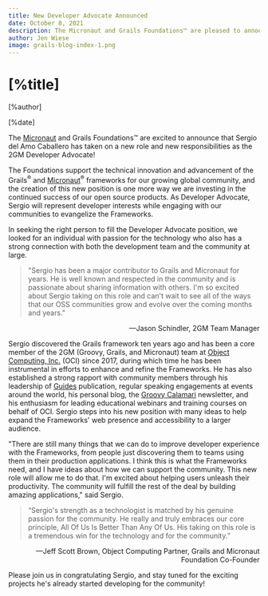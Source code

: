 ```yaml
---
title: New Developer Advocate Announced
date: October 8, 2021
description: The Micronaut and Grails Foundations™ are pleased to announce that we have promoted Sergio del Amo Caballero to a new Developer Advocate role. 
author: Jen Wiese
image: grails-blog-index-1.png
---
```


# [%title]

[%author]

[%date]

The [Micronaut](https://micronaut.io/foundation/) and Grails Foundations&trade; are excited to announce that Sergio del Amo Caballero has taken on a new role and new responsibilities as the 2GM Developer Advocate! 

The Foundations support the technical innovation and advancement of the Grails<sup>&reg;</sup> and [Micronaut](https://micronaut.io/)<sup>&reg;</sup> frameworks for our growing global community, and the creation of this new position is one more way we are investing in the continued success of our open source products. As Developer Advocate, Sergio will represent developer interests while engaging with our communities to evangelize the Frameworks.

In seeking the right person to fill the Developer Advocate position, we looked for an individual with passion for the technology who also has a strong connection with both the development team and the community at large. 

> "Sergio has been a major contributor to Grails and Micronaut for years. He is well known and respected in the community and is passionate about sharing information with others. I'm so excited about Sergio taking on this role and can't wait to see all of the ways that our OSS communities grow and evolve over the coming months and years." 
<p style="text-align:right;">—Jason Schindler, 2GM Team Manager</p>

Sergio discovered the Grails framework ten years ago and has been a core member of the 2GM (Groovy, Grails, and Micronaut) team at [Object Computing, Inc.](https://objectcomputing.com/) (OCI) since 2017, during which time he has been instrumental in efforts to enhance and refine the Frameworks. He has also established a strong rapport with community members through his leadership of [Guides](https://micronaut.io/guides/) publication, regular speaking engagements at events around the world, his personal blog, the [Groovy Calamari](https://groovycalamari.com/) newsletter, and his enthusiasm for leading educational webinars and training courses on behalf of OCI. Sergio steps into his new position with many ideas to help expand the Frameworks' web presence and accessibility to a larger audience.

"There are still many things that we can do to improve developer experience with the Frameworks, from people just discovering them to teams using them in their production applications. I think this is what the Frameworks need, and I have ideas about how we can support the community. This new role will allow me to do that. I'm excited about helping users unleash their productivity. The community will fulfill the rest of the deal by building amazing applications," said Sergio.

> “Sergio's strength as a technologist is matched by his genuine passion for the community. He really and truly embraces our core principle, All Of Us Is Better Than Any Of Us. His taking on this role is a tremendous win for the technology and for the community.”
<p style="text-align:right;">—Jeff Scott Brown, Object Computing Partner, Grails and Micronaut Foundation Co-Founder</p>


Please join us in congratulating Sergio, and stay tuned for the exciting projects he's already started developing for the community!




